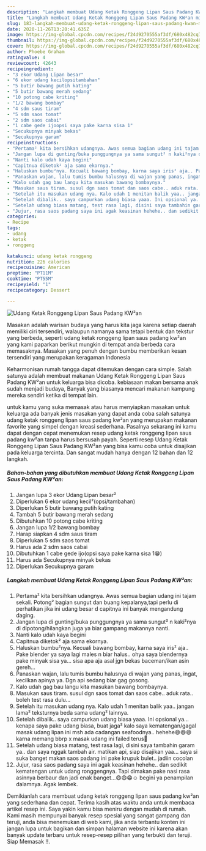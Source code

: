 ```yaml
---
description: "Langkah membuat Udang Ketak Ronggeng Lipan Saus Padang KW²an minggu ini"
title: "Langkah membuat Udang Ketak Ronggeng Lipan Saus Padang KW²an minggu ini"
slug: 183-langkah-membuat-udang-ketak-ronggeng-lipan-saus-padang-kwan-minggu-ini
date: 2020-11-26T13:20:41.635Z
image: https://img-global.cpcdn.com/recipes/f24d9270555af3df/680x482cq70/udang-ketak-ronggeng-lipan-saus-padang-kwan-foto-resep-utama.jpg
thumbnail: https://img-global.cpcdn.com/recipes/f24d9270555af3df/680x482cq70/udang-ketak-ronggeng-lipan-saus-padang-kwan-foto-resep-utama.jpg
cover: https://img-global.cpcdn.com/recipes/f24d9270555af3df/680x482cq70/udang-ketak-ronggeng-lipan-saus-padang-kwan-foto-resep-utama.jpg
author: Phoebe Graham
ratingvalue: 4
reviewcount: 42643
recipeingredient:
- "3 ekor Udang Lipan besar"
- "6 ekor udang kecilopsitambahan"
- "5 butir bawang putih kating"
- "5 butir bawang merah sedang"
- "10 potong cabe kriting"
- "1/2 bawang bombay"
- "4 sdm saus tiram"
- "5 sdm saos tomat"
- "2 sdm saos cabai"
- "1 cabe gede ijoopsi saya pake karna sisa 1"
- "Secukupnya minyak bekas"
- "Secukupnya garam"
recipeinstructions:
- "Pertama² kita bersihkan udangnya. Awas semua bagian udang ini tajam sekali. Potong² bagian sungut dan buang kepalanya,tapi perlu di perhatikan jika ini udang besar d capitnya ini banyak mengandung daging."
- "Jangan lupa di gunting/buka punggungnya ya sama sungut² n kaki²nya di dipotong/hilangkan juga ya biar gampang makannya nanti."
- "Nanti kalo udah kaya begini"
- "Capitnua diketok² aja sama ekornya."
- "Haluskan bumbu²nya. Kecuali bawang bombay, karna saya iris² aja.. Pake blender ya saya lagi males n biar halus.. ohya saya blendernya pake minyak sisa ya... sisa apa aja asal jgn bekas baceman/ikan asin gereh..."
- "Panaskan wajan, lalu tumis bumbu halusnya di wajan yang panas, ingat, kecilkan apinya ya. Dgn api sedang biar gag gosong."
- "Kalo udah gag bau langu kita masukan bawang bombaynya."
- "Masukan saus tiram. susul dgn saos tomat dan saos cabe.. aduk rata.. boleh test rasa dulu..."
- "Setelah itu masukan udang nya. Kalo udah 1 menitan balik yaa.. jangan lama² teksturnya beda sama udang² lainnya."
- "Setelah dibalik.. saya campurkan udang biasa yaaa. Ini opsional ya... kenapa saya pake udang biasa, buat jaga² kalo saya kematengan/gagal masak udang lipan ini msh ada cadangan seafoodnya.. hehehe😄😄😄 karna memang bbrp x masak udang ini failed terus🤭"
- "Setelah udang biasa matang, test rasa lagi, disini saya tambahin garam ya.. dan saya nggak tambah air. matikan api, siap disajikan yaa... saya si suka banget makan saos padang ini pake krupuk bulet.. jadiin cocolan"
- "Jujur, rasa saos padang saya ini agak keasinan hehehe.. dan sedikit kematengan untuk udang ronggengnya. Tapi dimakan pake nasi rasa asinnya berbaur dan jadi enak banget...😄😄😁☺ begini ya penampilan dalamnya. Agak lembek."
categories:
- Recipe
tags:
- udang
- ketak
- ronggeng

katakunci: udang ketak ronggeng 
nutrition: 226 calories
recipecuisine: American
preptime: "PT11M"
cooktime: "PT55M"
recipeyield: "1"
recipecategory: Dessert

---
```



![Udang Ketak Ronggeng Lipan Saus Padang KW²an](https://img-global.cpcdn.com/recipes/f24d9270555af3df/680x482cq70/udang-ketak-ronggeng-lipan-saus-padang-kwan-foto-resep-utama.jpg)

Masakan adalah warisan budaya yang harus kita jaga karena setiap daerah memiliki ciri tersendiri, walaupun namanya sama tetapi bentuk dan tekstur yang berbeda, seperti udang ketak ronggeng lipan saus padang kw²an yang kami paparkan berikut mungkin di tempat anda berbeda cara memasaknya. Masakan yang penuh dengan bumbu memberikan kesan tersendiri yang merupakan keragaman Indonesia

Keharmonisan rumah tangga dapat ditemukan dengan cara simple. Salah satunya adalah membuat makanan Udang Ketak Ronggeng Lipan Saus Padang KW²an untuk keluarga bisa dicoba. kebiasaan makan bersama anak sudah menjadi budaya, Banyak yang biasanya mencari makanan kampung mereka sendiri ketika di tempat lain.



untuk kamu yang suka memasak atau harus menyiapkan masakan untuk keluarga ada banyak jenis masakan yang dapat anda coba salah satunya udang ketak ronggeng lipan saus padang kw²an yang merupakan makanan favorite yang simpel dengan kreasi sederhana. Pasalnya sekarang ini kamu dapat dengan cepat menemukan resep udang ketak ronggeng lipan saus padang kw²an tanpa harus bersusah payah.
Seperti resep Udang Ketak Ronggeng Lipan Saus Padang KW²an yang bisa kamu coba untuk disajikan pada keluarga tercinta. Dan sangat mudah hanya dengan 12 bahan dan 12 langkah.


<!--inarticleads1-->

##### Bahan-bahan yang dibutuhkan membuat Udang Ketak Ronggeng Lipan Saus Padang KW²an:

1. Jangan lupa 3 ekor Udang Lipan besar²
1. Diperlukan 6 ekor udang kecil²(opsi/tambahan)
1. Diperlukan 5 butir bawang putih kating
1. Tambah 5 butir bawang merah sedang
1. Dibutuhkan 10 potong cabe kriting
1. Jangan lupa 1/2 bawang bombay
1. Harap siapkan 4 sdm saus tiram
1. Diperlukan 5 sdm saos tomat
1. Harus ada 2 sdm saos cabai
1. Dibutuhkan 1 cabe gede ijo(opsi saya pake karna sisa 1😁)
1. Harus ada Secukupnya minyak bekas
1. Diperlukan Secukupnya garam




<!--inarticleads2-->

##### Langkah membuat  Udang Ketak Ronggeng Lipan Saus Padang KW²an:

1. Pertama² kita bersihkan udangnya. Awas semua bagian udang ini tajam sekali. Potong² bagian sungut dan buang kepalanya,tapi perlu di perhatikan jika ini udang besar d capitnya ini banyak mengandung daging.
1. Jangan lupa di gunting/buka punggungnya ya sama sungut² n kaki²nya di dipotong/hilangkan juga ya biar gampang makannya nanti.
1. Nanti kalo udah kaya begini
1. Capitnua diketok² aja sama ekornya.
1. Haluskan bumbu²nya. Kecuali bawang bombay, karna saya iris² aja.. Pake blender ya saya lagi males n biar halus.. ohya saya blendernya pake minyak sisa ya... sisa apa aja asal jgn bekas baceman/ikan asin gereh...
1. Panaskan wajan, lalu tumis bumbu halusnya di wajan yang panas, ingat, kecilkan apinya ya. Dgn api sedang biar gag gosong.
1. Kalo udah gag bau langu kita masukan bawang bombaynya.
1. Masukan saus tiram. susul dgn saos tomat dan saos cabe.. aduk rata.. boleh test rasa dulu...
1. Setelah itu masukan udang nya. Kalo udah 1 menitan balik yaa.. jangan lama² teksturnya beda sama udang² lainnya.
1. Setelah dibalik.. saya campurkan udang biasa yaaa. Ini opsional ya... kenapa saya pake udang biasa, buat jaga² kalo saya kematengan/gagal masak udang lipan ini msh ada cadangan seafoodnya.. hehehe😄😄😄 karna memang bbrp x masak udang ini failed terus🤭
1. Setelah udang biasa matang, test rasa lagi, disini saya tambahin garam ya.. dan saya nggak tambah air. matikan api, siap disajikan yaa... saya si suka banget makan saos padang ini pake krupuk bulet.. jadiin cocolan
1. Jujur, rasa saos padang saya ini agak keasinan hehehe.. dan sedikit kematengan untuk udang ronggengnya. Tapi dimakan pake nasi rasa asinnya berbaur dan jadi enak banget...😄😄😁☺ begini ya penampilan dalamnya. Agak lembek.




Demikianlah cara membuat udang ketak ronggeng lipan saus padang kw²an yang sederhana dan cepat. Terima kasih atas waktu anda untuk membaca artikel resep ini. Saya yakin kamu bisa meniru dengan mudah di rumah. Kami masih mempunyai banyak resep spesial yang sangat gampang dan teruji, anda bisa menemukan di web kami, jika anda terbantu konten ini jangan lupa untuk bagikan dan simpan halaman website ini karena akan banyak update terbaru untuk resep-resep pilihan yang terbukti dan teruji. Siap Memasak !!. 
